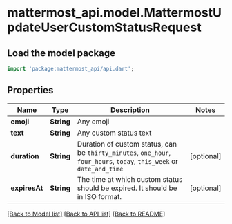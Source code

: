 # mattermost_api.model.MattermostUpdateUserCustomStatusRequest

## Load the model package
```dart
import 'package:mattermost_api/api.dart';
```

## Properties
Name | Type | Description | Notes
------------ | ------------- | ------------- | -------------
**emoji** | **String** | Any emoji | 
**text** | **String** | Any custom status text | 
**duration** | **String** | Duration of custom status, can be `thirty_minutes`, `one_hour`, `four_hours`, `today`, `this_week` or `date_and_time` | [optional] 
**expiresAt** | **String** | The time at which custom status should be expired. It should be in ISO format. | [optional] 

[[Back to Model list]](../GENERATED_README.md#documentation-for-models) [[Back to API list]](../GENERATED_README.md#documentation-for-api-endpoints) [[Back to README]](../GENERATED_README.md)


